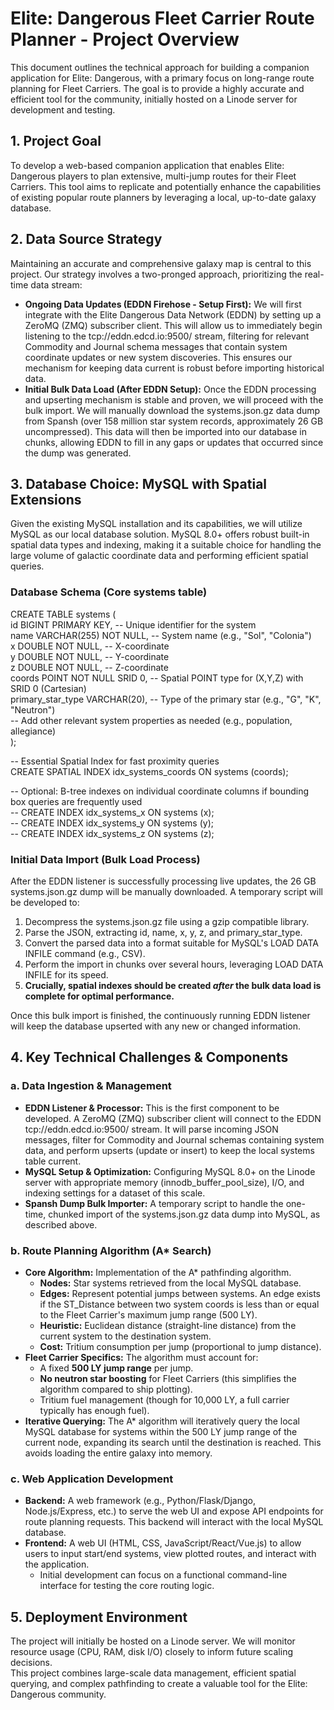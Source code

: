 # **Elite: Dangerous Fleet Carrier Route Planner \- Project Overview**

This document outlines the technical approach for building a companion application for Elite: Dangerous, with a primary focus on long-range route planning for Fleet Carriers. The goal is to provide a highly accurate and efficient tool for the community, initially hosted on a Linode server for development and testing.

## **1\. Project Goal**

To develop a web-based companion application that enables Elite: Dangerous players to plan extensive, multi-jump routes for their Fleet Carriers. This tool aims to replicate and potentially enhance the capabilities of existing popular route planners by leveraging a local, up-to-date galaxy database.

## **2\. Data Source Strategy**

Maintaining an accurate and comprehensive galaxy map is central to this project. Our strategy involves a two-pronged approach, prioritizing the real-time data stream:

* **Ongoing Data Updates (EDDN Firehose \- Setup First):** We will first integrate with the Elite Dangerous Data Network (EDDN) by setting up a ZeroMQ (ZMQ) subscriber client. This will allow us to immediately begin listening to the tcp://eddn.edcd.io:9500/ stream, filtering for relevant Commodity and Journal schema messages that contain system coordinate updates or new system discoveries. This ensures our mechanism for keeping data current is robust before importing historical data.  
* **Initial Bulk Data Load (After EDDN Setup):** Once the EDDN processing and upserting mechanism is stable and proven, we will proceed with the bulk import. We will manually download the systems.json.gz data dump from Spansh (over 158 million star system records, approximately 26 GB uncompressed). This data will then be imported into our database in chunks, allowing EDDN to fill in any gaps or updates that occurred since the dump was generated.

## **3\. Database Choice: MySQL with Spatial Extensions**

Given the existing MySQL installation and its capabilities, we will utilize MySQL as our local database solution. MySQL 8.0+ offers robust built-in spatial data types and indexing, making it a suitable choice for handling the large volume of galactic coordinate data and performing efficient spatial queries.

### **Database Schema (Core systems table)**

CREATE TABLE systems (  
    id BIGINT PRIMARY KEY,              \-- Unique identifier for the system  
    name VARCHAR(255) NOT NULL,         \-- System name (e.g., "Sol", "Colonia")  
    x DOUBLE NOT NULL,                  \-- X-coordinate  
    y DOUBLE NOT NULL,                  \-- Y-coordinate  
    z DOUBLE NOT NULL,                  \-- Z-coordinate  
    coords POINT NOT NULL SRID 0,       \-- Spatial POINT type for (X,Y,Z) with SRID 0 (Cartesian)  
    primary\_star\_type VARCHAR(20),      \-- Type of the primary star (e.g., "G", "K", "Neutron")  
    \-- Add other relevant system properties as needed (e.g., population, allegiance)  
);

\-- Essential Spatial Index for fast proximity queries  
CREATE SPATIAL INDEX idx\_systems\_coords ON systems (coords);

\-- Optional: B-tree indexes on individual coordinate columns if bounding box queries are frequently used  
\-- CREATE INDEX idx\_systems\_x ON systems (x);  
\-- CREATE INDEX idx\_systems\_y ON systems (y);  
\-- CREATE INDEX idx\_systems\_z ON systems (z);

### **Initial Data Import (Bulk Load Process)**

After the EDDN listener is successfully processing live updates, the 26 GB systems.json.gz dump will be manually downloaded. A temporary script will be developed to:

1. Decompress the systems.json.gz file using a gzip compatible library.  
2. Parse the JSON, extracting id, name, x, y, z, and primary\_star\_type.  
3. Convert the parsed data into a format suitable for MySQL's LOAD DATA INFILE command (e.g., CSV).  
4. Perform the import in chunks over several hours, leveraging LOAD DATA INFILE for its speed.  
5. **Crucially, spatial indexes should be created *after* the bulk data load is complete for optimal performance.**

Once this bulk import is finished, the continuously running EDDN listener will keep the database upserted with any new or changed information.

## **4\. Key Technical Challenges & Components**

### **a. Data Ingestion & Management**

* **EDDN Listener & Processor:** This is the first component to be developed. A ZeroMQ (ZMQ) subscriber client will connect to the EDDN tcp://eddn.edcd.io:9500/ stream. It will parse incoming JSON messages, filter for Commodity and Journal schemas containing system data, and perform upserts (update or insert) to keep the local systems table current.  
* **MySQL Setup & Optimization:** Configuring MySQL 8.0+ on the Linode server with appropriate memory (innodb\_buffer\_pool\_size), I/O, and indexing settings for a dataset of this scale.  
* **Spansh Dump Bulk Importer:** A temporary script to handle the one-time, chunked import of the systems.json.gz data dump into MySQL, as described above.

### **b. Route Planning Algorithm (A\* Search)**

* **Core Algorithm:** Implementation of the A\* pathfinding algorithm.  
  * **Nodes:** Star systems retrieved from the local MySQL database.  
  * **Edges:** Represent potential jumps between systems. An edge exists if the ST\_Distance between two system coords is less than or equal to the Fleet Carrier's maximum jump range (500 LY).  
  * **Heuristic:** Euclidean distance (straight-line distance) from the current system to the destination system.  
  * **Cost:** Tritium consumption per jump (proportional to jump distance).  
* **Fleet Carrier Specifics:** The algorithm must account for:  
  * A fixed **500 LY jump range** per jump.  
  * **No neutron star boosting** for Fleet Carriers (this simplifies the algorithm compared to ship plotting).  
  * Tritium fuel management (though for 10,000 LY, a full carrier typically has enough fuel).  
* **Iterative Querying:** The A\* algorithm will iteratively query the local MySQL database for systems within the 500 LY jump range of the current node, expanding its search until the destination is reached. This avoids loading the entire galaxy into memory.

### **c. Web Application Development**

* **Backend:** A web framework (e.g., Python/Flask/Django, Node.js/Express, etc.) to serve the web UI and expose API endpoints for route planning requests. This backend will interact with the local MySQL database.  
* **Frontend:** A web UI (HTML, CSS, JavaScript/React/Vue.js) to allow users to input start/end systems, view plotted routes, and interact with the application.  
  * Initial development can focus on a functional command-line interface for testing the core routing logic.

## **5\. Deployment Environment**

The project will initially be hosted on a Linode server. We will monitor resource usage (CPU, RAM, disk I/O) closely to inform future scaling decisions.  
This project combines large-scale data management, efficient spatial querying, and complex pathfinding to create a valuable tool for the Elite: Dangerous community.